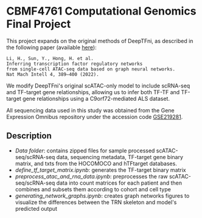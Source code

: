 # CBMF4761 Computational Genomics Final Project

This project expands on the original methods of DeepTFni, as described in the following paper (available [here](https://www.nature.com/articles/s42256-022-00469-5)):
```
Li, H., Sun, Y., Hong, H. et al.
Inferring transcription factor regulatory networks
from single-cell ATAC-seq data based on graph neural networks.
Nat Mach Intell 4, 389–400 (2022).
```
We modify DeepTFni's original scATAC-only model to include scRNA-seq and TF-target gene relationships, allowing us to infer both TF-TF and TF-target gene relationships using a C9orf72-mediated ALS dataset. 

All sequencing data used in this study was obtained from the Gene Expression Omnibus repository under the accession code [GSE219281](https://www.ncbi.nlm.nih.gov/geo/query/acc.cgi?acc=GSE219281).

## Description
- *Data folder*: contains zipped files for sample processed scATAC-seq/scRNA-seq data, sequencing metadata, TF-target gene binary matrix, and txts from the HOCOMOCO and hTFtarget databases.
- *define_tf_target_matrix.ipynb*: generates the TF-target binary matrix
- *preprocess_atac_and_rna_data.ipynb*: preprocesses the raw scATAC-seq/scRNA-seq data into count matrices for each patient and then combines and subsets them according to cohort and cell type
- *generating_network_graphs.ipynb*: creates graph networks figures to visualize the differences between the TRN skeleton and model's predicted output
